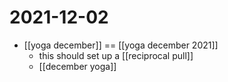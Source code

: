 # 2021-12-02

- [[yoga december]] == [[yoga december 2021]]
  - this should set up a [[reciprocal pull]]
  - [[december yoga]]
